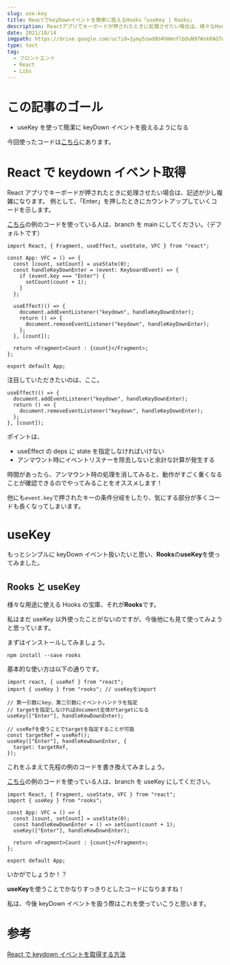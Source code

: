 ```yaml
---
slug: use-key
title: ReactでkeyDownイベントを簡単に扱えるHooks「useKey | Rooks」
description: Reactアプリでキーボードが押されたときに処理させたい場合は、様々なHooksを用意してくれるライブラリー「Rooks」のuseKeyがおすすめです。useKeyの基本的な使い方をまとめています。
date: 2021/10/14
imgpath: https://drive.google.com/uc?id=1ymy5zwd0U4hHmnYlbOuN97WskRAO7oHZ
type: tect
tag:
  - フロントエンド
  - React
  - Libs
---
```


# この記事のゴール

- useKey を使って簡潔に keyDown イベントを扱えるようになる

今回使ったコードは[こちら](https://github.com/Shinnosuke7031/dev-study/tree/main/rooks-useKey)にあります。

# React で keydown イベント取得

React アプリでキーボードが押されたときに処理させたい場合は、記述が少し複雑になります。
例として、「Enter」を押したときにカウントアップしていくコードを示します。

[こちら](https://github.com/Shinnosuke7031/dev-study/tree/main/rooks-useKey)の例のコードを使っている人は、branch を main にしてください。（デフォルトです）

```typescript:none
import React, { Fragment, useEffect, useState, VFC } from "react";

const App: VFC = () => {
  const [count, setCount] = useState(0);
  const handleKeyDownEnter = (event: KeyboardEvent) => {
    if (event.key === "Enter") {
      setCount(count + 1);
    }
  };

  useEffect(() => {
    document.addEventListener("keydown", handleKeyDownEnter);
    return () => {
      document.removeEventListener("keydown", handleKeyDownEnter);
    };
  }, [count]);

  return <Fragment>Count : {count}</Fragment>;
};

export default App;
```

注目していただきたいのは、ここ。

```typescript:none
useEffect(() => {
  document.addEventListener("keydown", handleKeyDownEnter);
  return () => {
    document.removeEventListener("keydown", handleKeyDownEnter);
  };
}, [count]);
```

ポイントは、

- useEffect の deps に state を指定しなければいけない
- アンマウント時にイベントリスナーを除去しないと余計な計算が発生する

時間があったら、アンマウント時の処理を消してみると、動作がすごく重くなることが確認できるのでやってみることをオススメします！

他にも`event.key`で押されたキーの条件分岐をしたり、気にする部分が多くコードも長くなってしまいます。

# useKey

もっとシンプルに keyDown イベント扱いたいと思い、**Rooks**の**useKey**を使ってみました。

## Rooks と useKey

様々な用途に使える Hooks の宝庫、それが**Rooks**です。

私はまだ useKey 以外使ったことがないのですが、今後他にも見て使ってみようと思っています。

まずはインストールしてみましょう。

```none
npm install --save rooks
```

基本的な使い方は以下の通りです。

```typescript:none
import react, { useRef } from "react";
import { useKey } from "rooks"; // useKeyをimport

// 第一引数にkey、第二引数にイベントハンドラを指定
// targetを指定しなければdocument全体がtargetになる
useKey(["Enter"], handleKewDownEnter);

// useRefを使うことでtargetを指定することが可能
const targetRef = useRef();
useKey(["Enter"], handleKewDownEnter, {
  target: targetRef,
});
```

これをふまえて先程の例のコードを書き換えてみましょう。

[こちら](https://github.com/Shinnosuke7031/dev-study/tree/main/rooks-useKey)の例のコードを使っている人は、branch を useKey にしてください。

```typescript:none
import React, { Fragment, useState, VFC } from "react";
import { useKey } from "rooks";

const App: VFC = () => {
  const [count, setCount] = useState(0);
  const handleKewDownEnter = () => setCount(count + 1);
  useKey(["Enter"], handleKewDownEnter);

  return <Fragment>Count : {count}</Fragment>;
};

export default App;
```

いかがでしょうか！？

**useKey**を使うことでかなりすっきりとしたコードになりますね！

私は、今後 keyDown イベントを扱う際はこれを使っていこうと思います。

# 参考

[React で keydown イベントを取得する方法](https://zenn.dev/naoki/articles/b45f0d1b79808b2d307e)
